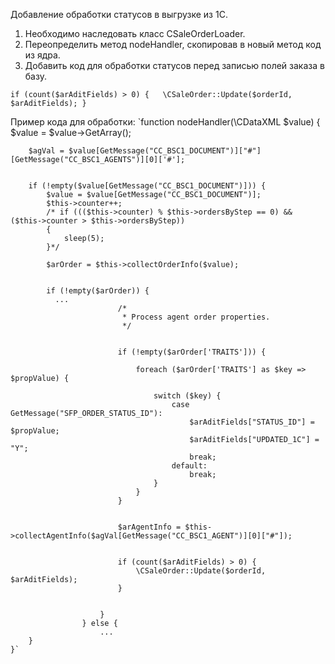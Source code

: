 Добавление обработки статусов в выгрузке из 1С.

1. Необходимо наследовать класс CSaleOrderLoader.
2. Переопределить метод nodeHandler, скопировав в новый метод код из ядра.
3. Добавить код  для обработки статусов перед записью полей заказа в базу.

` if (count($arAditFields) > 0) {   \CSaleOrder::Update($orderId, $arAditFields); } `

Пример кода для обработки:
`function nodeHandler(\CDataXML $value)
    {
        $value = $value->GetArray();

        $agVal = $value[GetMessage("CC_BSC1_DOCUMENT")]["#"][GetMessage("CC_BSC1_AGENTS")][0]['#'];


        if (!empty($value[GetMessage("CC_BSC1_DOCUMENT")])) {
            $value = $value[GetMessage("CC_BSC1_DOCUMENT")];
            $this->counter++;
            /* if ((($this->counter) % $this->ordersByStep == 0) && ($this->counter > $this->ordersByStep))
            {
                sleep(5);
            }*/

            $arOrder = $this->collectOrderInfo($value);


            if (!empty($arOrder)) {
              ...
                            /*
                             * Process agent order properties.
                             */


                            if (!empty($arOrder['TRAITS'])) {

                                foreach ($arOrder['TRAITS'] as $key => $propValue) {

                                    switch ($key) {
                                        case GetMessage("SFP_ORDER_STATUS_ID"):
                                            $arAditFields["STATUS_ID"] = $propValue;
                                            $arAditFields["UPDATED_1C"] = "Y";
                                            break;
                                        default:
                                            break;
                                    }
                                }
                            }


                            $arAgentInfo = $this->collectAgentInfo($agVal[GetMessage("CC_BSC1_AGENT")][0]["#"]);


                            if (count($arAditFields) > 0) {
                                \CSaleOrder::Update($orderId, $arAditFields);
                            }


                        }
                    } else {
                        ...
        }
    }`